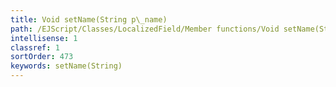 ```yaml
---
title: Void setName(String p\_name)
path: /EJScript/Classes/LocalizedField/Member functions/Void setName(String p_name)
intellisense: 1
classref: 1
sortOrder: 473
keywords: setName(String)
---
```






